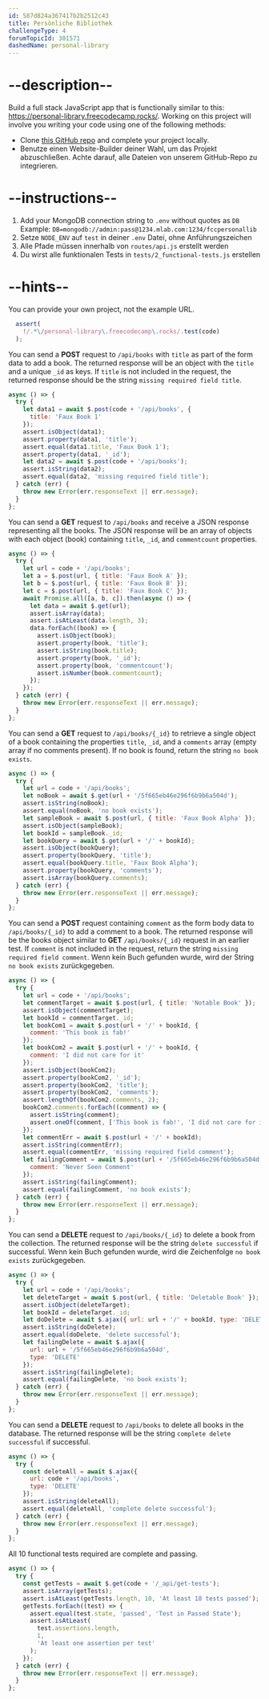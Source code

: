 ```yaml
---
id: 587d824a367417b2b2512c43
title: Persönliche Bibliothek
challengeType: 4
forumTopicId: 301571
dashedName: personal-library
---
```


# --description--

Build a full stack JavaScript app that is functionally similar to this: <a href="https://personal-library.freecodecamp.rocks/" target="_blank" rel="noopener noreferrer nofollow">https://personal-library.freecodecamp.rocks/</a>. Working on this project will involve you writing your code using one of the following methods:

-   Clone <a href="https://github.com/freeCodeCamp/boilerplate-project-library" target="_blank" rel="noopener noreferrer nofollow">this GitHub repo</a> and complete your project locally.
-   Benutze einen Website-Builder deiner Wahl, um das Projekt abzuschließen. Achte darauf, alle Dateien von unserem GitHub-Repo zu integrieren.

# --instructions--

1.  Add your MongoDB connection string to `.env` without quotes as `DB` Example: `DB=mongodb://admin:pass@1234.mlab.com:1234/fccpersonallib`
2.  Setze `NODE_ENV` auf `test` in deiner `.env` Datei, ohne Anführungszeichen
3.  Alle Pfade müssen innerhalb von `routes/api.js` erstellt werden
4.  Du wirst alle funktionalen Tests in `tests/2_functional-tests.js` erstellen

# --hints--

You can provide your own project, not the example URL.

```js
  assert(
    !/.*\/personal-library\.freecodecamp\.rocks/.test(code)
  );
```

You can send a <b>POST</b> request to `/api/books` with `title` as part of the form data to add a book.  The returned response will be an object with the `title` and a unique `_id` as keys.  If `title` is not included in the request, the returned response should be the string `missing required field title`.

```js
async () => {
  try {
    let data1 = await $.post(code + '/api/books', {
      title: 'Faux Book 1'
    });
    assert.isObject(data1);
    assert.property(data1, 'title');
    assert.equal(data1.title, 'Faux Book 1');
    assert.property(data1, '_id');
    let data2 = await $.post(code + '/api/books');
    assert.isString(data2);
    assert.equal(data2, 'missing required field title');
  } catch (err) {
    throw new Error(err.responseText || err.message);
  }
};
```

You can send a <b>GET</b> request to `/api/books` and receive a JSON response representing all the books. The JSON response will be an array of objects with each object (book) containing `title`, `_id`, and `commentcount` properties.

```js
async () => {
  try {
    let url = code + '/api/books';
    let a = $.post(url, { title: 'Faux Book A' });
    let b = $.post(url, { title: 'Faux Book B' });
    let c = $.post(url, { title: 'Faux Book C' });
    await Promise.all([a, b, c]).then(async () => {
      let data = await $.get(url);
      assert.isArray(data);
      assert.isAtLeast(data.length, 3);
      data.forEach((book) => {
        assert.isObject(book);
        assert.property(book, 'title');
        assert.isString(book.title);
        assert.property(book, '_id');
        assert.property(book, 'commentcount');
        assert.isNumber(book.commentcount);
      });
    });
  } catch (err) {
    throw new Error(err.responseText || err.message);
  }
};
```

You can send a <b>GET</b> request to `/api/books/{_id}` to retrieve a single object of a book containing the properties `title`, `_id`, and a `comments` array (empty array if no comments present). If no book is found, return the string `no book exists`.

```js
async () => {
  try {
    let url = code + '/api/books';
    let noBook = await $.get(url + '/5f665eb46e296f6b9b6a504d');
    assert.isString(noBook);
    assert.equal(noBook, 'no book exists');
    let sampleBook = await $.post(url, { title: 'Faux Book Alpha' });
    assert.isObject(sampleBook);
    let bookId = sampleBook._id;
    let bookQuery = await $.get(url + '/' + bookId);
    assert.isObject(bookQuery);
    assert.property(bookQuery, 'title');
    assert.equal(bookQuery.title, 'Faux Book Alpha');
    assert.property(bookQuery, 'comments');
    assert.isArray(bookQuery.comments);
  } catch (err) {
    throw new Error(err.responseText || err.message);
  }
};
```

You can send a <b>POST</b> request containing `comment` as the form body data to `/api/books/{_id}` to add a comment to a book. The returned response will be the books object similar to <b>GET</b> `/api/books/{_id}` request in an earlier test. If `comment` is not included in the request, return the string `missing required field comment`. Wenn kein Buch gefunden wurde, wird der String `no book exists` zurückgegeben.

```js
async () => {
  try {
    let url = code + '/api/books';
    let commentTarget = await $.post(url, { title: 'Notable Book' });
    assert.isObject(commentTarget);
    let bookId = commentTarget._id;
    let bookCom1 = await $.post(url + '/' + bookId, {
      comment: 'This book is fab!'
    });
    let bookCom2 = await $.post(url + '/' + bookId, {
      comment: 'I did not care for it'
    });
    assert.isObject(bookCom2);
    assert.property(bookCom2, '_id');
    assert.property(bookCom2, 'title');
    assert.property(bookCom2, 'comments');
    assert.lengthOf(bookCom2.comments, 2);
    bookCom2.comments.forEach((comment) => {
      assert.isString(comment);
      assert.oneOf(comment, ['This book is fab!', 'I did not care for it']);
    });
    let commentErr = await $.post(url + '/' + bookId);
    assert.isString(commentErr);
    assert.equal(commentErr, 'missing required field comment');
    let failingComment = await $.post(url + '/5f665eb46e296f6b9b6a504d', {
      comment: 'Never Seen Comment'
    });
    assert.isString(failingComment);
    assert.equal(failingComment, 'no book exists');
  } catch (err) {
    throw new Error(err.responseText || err.message);
  }
};
```

You can send a <b>DELETE</b> request to `/api/books/{_id}` to delete a book from the collection. The returned response will be the string `delete successful` if successful. Wenn kein Buch gefunden wurde, wird die Zeichenfolge `no book exists` zurückgegeben.

```js
async () => {
  try {
    let url = code + '/api/books';
    let deleteTarget = await $.post(url, { title: 'Deletable Book' });
    assert.isObject(deleteTarget);
    let bookId = deleteTarget._id;
    let doDelete = await $.ajax({ url: url + '/' + bookId, type: 'DELETE' });
    assert.isString(doDelete);
    assert.equal(doDelete, 'delete successful');
    let failingDelete = await $.ajax({
      url: url + '/5f665eb46e296f6b9b6a504d',
      type: 'DELETE'
    });
    assert.isString(failingDelete);
    assert.equal(failingDelete, 'no book exists');
  } catch (err) {
    throw new Error(err.responseText || err.message);
  }
};
```

You can send a <b>DELETE</b> request to `/api/books` to delete all books in the database. The returned response will be the string `complete delete successful` if successful.

```js
async () => {
  try {
    const deleteAll = await $.ajax({
      url: code + '/api/books',
      type: 'DELETE'
    });
    assert.isString(deleteAll);
    assert.equal(deleteAll, 'complete delete successful');
  } catch (err) {
    throw new Error(err.responseText || err.message);
  }
};
```

All 10 functional tests required are complete and passing.

```js
async () => {
  try {
    const getTests = await $.get(code + '/_api/get-tests');
    assert.isArray(getTests);
    assert.isAtLeast(getTests.length, 10, 'At least 10 tests passed');
    getTests.forEach((test) => {
      assert.equal(test.state, 'passed', 'Test in Passed State');
      assert.isAtLeast(
        test.assertions.length,
        1,
        'At least one assertion per test'
      );
    });
  } catch (err) {
    throw new Error(err.responseText || err.message);
  }
};
```
